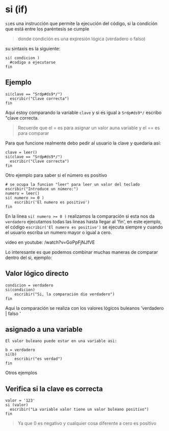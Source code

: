 # si \(if\)

`si`es una instrucción que permite la ejecución del código, si la condición que está entre los paréntesis se cumple

> donde condición es una expresión lógica \(verdadero o falso\)

su sintaxis es la siguiente:

```text
si( condicion )
  #codigo a ejecutarse
fin
```

## Ejemplo

```text
si(clave == "Srdp#ds9*/")
  escribir("Clave correcta")
fin
```

Aquí estoy comparando la variable `clave` y si es igual a `Srdp#ds9*/` escribo "clave correcta.

> Recuerde que el = es para asignar un valor auna variable y el == es para comparar

Para que funcione realmente debo pedir al usuario la clave y quedaria así:

```text
clave = leer()
si(clave == "Srdp#ds9*/")
  escribir("Clave correcta")
fin
```

Otro ejemplo para saber si el número es positivo

```text
# se ocupa la funcion "leer" para leer un valor del teclado
escribir("Introduce un número:")
numero = leer()
si( numero >= 0 )
    escribir('El numero es positivo')
fin
```

En la línea `si( numero >= 0 )` realizamos la comparación si esta nos da `verdadero` ejecutamos todas las lineas hasta llegar al 'fin', en este ejemplo, el código `escribir('El numero es positivo')` se ejecuta siempre y cuando el usuario escriba un numero mayor o igual a cero.

video en youtube: /watch?v=GoPpFjNJfVE

Lo interesante es que podemos combinar muchas maneras de comparar dentro del si, ejemplo:

## Valor lógico directo

```text
condicion = verdadero
si(condicion)
    escribir("Si, la comparación dio verdadero")
fin
```

Aqui la comparación se realiza con los valores lógicos buleanos 'verdadero \| falso '

## asignado a una variable

```text
El valor buleano puede estar en una variable asi: 

b = verdadero
si(b)
    escribir("es verdad")
fin
```

Otros ejemplos

## Verifica si la clave es correcta

```text
valor = '123'
si (valor) 
  escribir("La variable valor tiene un valor buleano positivo")
fin
```

> Ya que 0 es negativo y cualquier cosa diferente a cero es positivo

